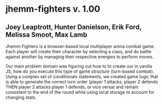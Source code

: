 # jhemm-fighters v. 1.00
## Joey Leaptrott, Hunter Danielson, Erik Ford, Melissa Smoot, Max Lamb
Jhemm Fighters is a browser-based local multiplayer arena combat game. Each player will create their character by selecting a class, and do battle against another by managing their respective energies to perform moves. 

Our main problem domain was figuring out how to to create our 
in vanilla JS, how do you execute this type of game structure (turn-based combat). Using a complex set of conditionals statements, we created game logic that is able to generate the correct turn order (player 1 attacks, player 2 defends THEN player 2 attacks player 1 defends, or vice versa) and remain consistent to the end of the round while using local storage to account for changing stats.